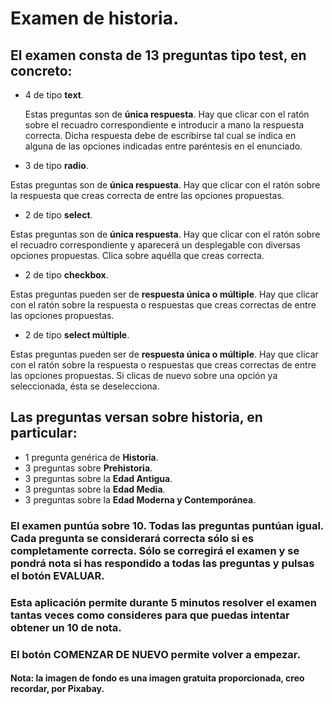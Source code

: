 # Examen de historia.

## El examen consta de 13 preguntas tipo test, en concreto:
* 4 de tipo **text**.

  Estas preguntas son de **única respuesta**. Hay que clicar con el ratón sobre el recuadro correspondiente e introducir a mano la respuesta correcta. Dicha respuesta debe de escribirse tal cual se indica en alguna de las opciones indicadas entre paréntesis en el enunciado.
  
* 3 de tipo **radio**.

Estas preguntas son de **única respuesta**. Hay que clicar con el ratón sobre la respuesta que creas correcta de entre las opciones propuestas.

* 2 de tipo **select**.

Estas preguntas son de **única respuesta**. Hay que clicar con el ratón sobre el recuadro correspondiente y aparecerá un desplegable con diversas opciones propuestas. Clica sobre aquélla que creas correcta.

* 2 de tipo **checkbox**.

Estas preguntas pueden ser de **respuesta única o múltiple**. Hay que clicar con el ratón sobre la respuesta o respuestas que creas correctas de entre las opciones propuestas.

* 2 de tipo **select múltiple**.

Estas preguntas pueden ser de **respuesta única o múltiple**. Hay que clicar con el ratón sobre la respuesta o respuestas que creas correctas de entre las opciones propuestas. Si clicas de nuevo sobre una opción ya seleccionada, ésta se deselecciona.

## Las preguntas versan sobre historia, en particular:
* 1 pregunta genérica de **Historia**.
* 3 preguntas sobre **Prehistoria**.
* 3 preguntas sobre la **Edad Antigua**.
* 3 preguntas sobre la **Edad Media**.
* 3 preguntas sobre la **Edad Moderna y Contemporánea**.

### El examen puntúa sobre 10. Todas las preguntas puntúan igual. Cada pregunta se considerará correcta sólo si es completamente correcta. **Sólo** se corregirá el examen y **se pondrá nota si has respondido a todas las preguntas y pulsas el botón EVALUAR**.

### Esta aplicación permite durante **5 minutos** resolver el examen tantas veces como consideres para que puedas **intentar obtener un 10 de nota**.

### El botón COMENZAR DE NUEVO permite volver a empezar.

#### Nota: la imagen de fondo es una imagen gratuita proporcionada, creo recordar, por Pixabay.
